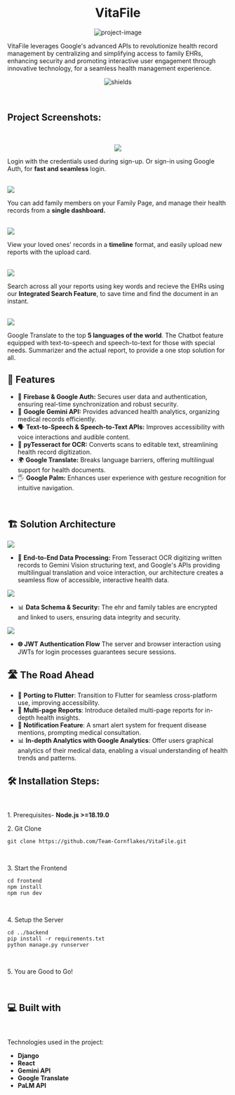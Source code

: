 <h1 align="center" id="title">VitaFile</h1>

<p align="center"><img src="https://socialify.git.ci/Team-Cornflakes/VitaFile/image?description=1&amp;font=KoHo&amp;language=1&amp;name=1&amp;owner=1&amp;pattern=Solid&amp;stargazers=1&amp;theme=Dark" alt="project-image"></p>

<p id="description">VitaFile leverages Google's advanced APIs to revolutionize health record management by centralizing and simplifying access to family EHRs, enhancing security and promoting interactive user engagement through innovative technology, for a seamless health management experience.</p>

<p align="center"><img src="https://img.shields.io/badge/Build-Vitafile-red?logo=npm" alt="shields"></p>
<br>
<h2>Project Screenshots:</h2>
<br>
<p align="center">
  <img src="./frontend/src/assets/Login_page.png"><br>
  <p> Login with the credentials used during sign-up. Or sign-in using Google Auth, for <b>fast and seamless</b> login.</p><br>
  <img src="./frontend/src/assets/Family.png"><br>
  <p> You can add family members  on your Family Page, and manage their health records from a <b>single dashboard.</b></p><br>
  <img src="./frontend/src/assets/Timeline.png"><br>
  <p> View your loved ones' records in a <b>timeline</b> format, and easily upload new reports with the upload card.</p><br>
  <img src ="./frontend/src/assets/EHR_search.png"><br>
  <p> Search across all your reports using key words and recieve the EHRs using our <b>Integrated Search Feature</b>, to save time and find the document in an instant.</p><br>
  <img src="./frontend/src/assets/EHR_translate.png"><br>
  <p> Google Translate to the top <b>5 languages of the world</b>. The Chatbot feature equipped  with text-to-speech and speech-to-text for those with special needs. Summarizer and the actual report, to provide a one stop solution for all.<br>
</p>

<h2>🧐 Features</h2>

 * 🔐 **Firebase & Google Auth:** Secures user data and authentication, ensuring real-time synchronization and robust security.
*  🧠 **Google Gemini API:** Provides advanced health analytics, organizing medical records efficiently.
*  🗣️ **Text-to-Speech & Speech-to-Text APIs:** Improves accessibility with voice interactions and audible content.
* 📝 **pyTesseract for OCR:** Converts scans to editable text, streamlining health record digitization.
* 🌍 **Google Translate:** Breaks language barriers, offering multilingual support for health documents.
* 🖐️ **Google Palm:** Enhances user experience with gesture recognition for intuitive navigation.
<br>

<h2> 🏗️ Solution Architecture </h2>

<img src="./frontend/src/assets/architecture.png"><br>

* 🔄 **End-to-End Data Processing:** From Tesseract OCR digitizing written records to Gemini Vision structuring text, and Google's APIs providing multilingual translation and voice interaction, our architecture creates a seamless flow of accessible, interactive health data.

<img src="./frontend/src/assets/db.png"><br>

* 📊 **Data Schema & Security:** The ehr and family tables are encrypted and linked to users, ensuring data integrity and security.

<img src="./frontend/src/assets/JWT.png"><br>

* **🌐 JWT Authentication Flow** The server and browser interaction using JWTs for login processes guarantees secure sessions.


<h2> 🛣️ The Road Ahead </h2>

- 🚀 **Porting to Flutter**: Transition to Flutter for seamless cross-platform use, improving accessibility.
- 📄 **Multi-page Reports**: Introduce detailed multi-page reports for in-depth health insights.
- 🔔 **Notification Feature**: A smart alert system for frequent disease mentions, prompting medical consultation.
- 📊 **In-depth Analytics with Google Analytics**: Offer users graphical analytics of their medical data, enabling a visual understanding of health trends and patterns.
<h2>🛠️ Installation Steps:</h2>
<br>
<p> 1. Prerequisites- <b>Node.js >=18.19.0</b> </p>

<p>2. Git Clone</p>

```
git clone https://github.com/Team-Cornflakes/VitaFile.git
```
<br>
<p> 3. Start the Frontend </p>

```
cd frontend
npm install
npm run dev
```
<br>

  <p> 4. Setup the Server </p>

```
cd ../backend
pip install -r requirements.txt
python manage.py runserver
```
<br>
  
<p> 5. You are Good to Go! </p>
<br>
<h2>💻 Built with</h2>
<br>

Technologies used in the project:

*   **Django**
*   **React**
*   **Gemini API**
*   **Google Translate**
*   **PaLM API**